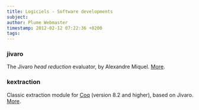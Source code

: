 ```yaml
---
title: Logiciels - Software developments
subject:
author: Plume Webmaster
timestamp: 2012-02-12 07:22:36 +0200
tags: 
---
```


###  jivaro

The Jivaro _head reduction_ evaluator, by Alexandre Miquel. [More][jivaro].

### kextraction

Classic extraction module for [Coq][] (version 8.2 and higher), based on Jivaro. [More][kextraction].

[Coq]: http://coq.inria.fr/ (The Coq Proof Assistant)
[jivaro]: http://perso.ens-lyon.fr/alexandre.miquel/jivaro/
[kextraction]: http://perso.ens-lyon.fr/alexandre.miquel/kextraction/
